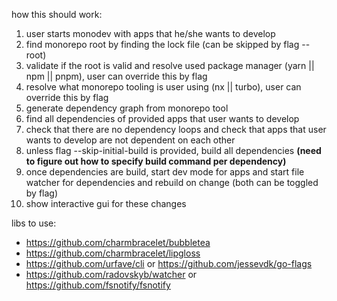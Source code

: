 how this should work:

1. user starts monodev with apps that he/she wants to develop
1. find monorepo root by finding the lock file (can be skipped by flag --root)
1. validate if the root is valid and resolve used package manager (yarn || npm || pnpm), user can override this by flag
1. resolve what monorepo tooling is user using (nx || turbo), user can override this by flag
1. generate dependency graph from monorepo tool
1. find all dependencies of provided apps that user wants to develop
1. check that there are no dependency loops and check that apps that user wants to develop are not dependent on each other
1. unless flag --skip-initial-build is provided, build all dependencies **(need to figure out how to specify build command per dependency)**
1. once dependencies are build, start dev mode for apps and start file watcher for dependencies and rebuild on change (both can be toggled by flag)
1. show interactive gui for these changes

libs to use:

- https://github.com/charmbracelet/bubbletea
- https://github.com/charmbracelet/lipgloss
- https://github.com/urfave/cli or https://github.com/jessevdk/go-flags
- https://github.com/radovskyb/watcher or https://github.com/fsnotify/fsnotify

